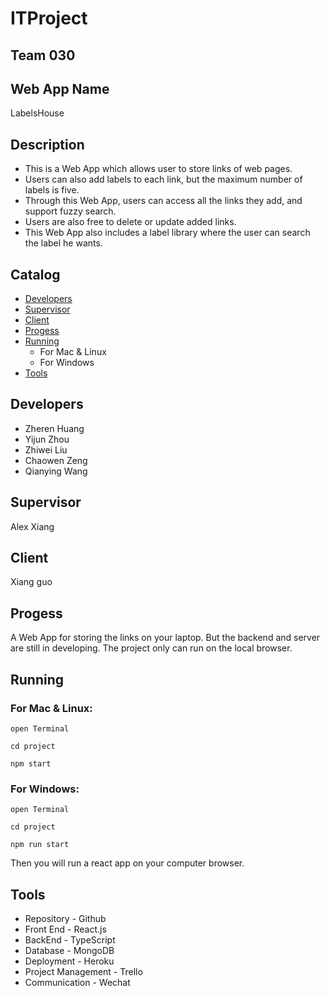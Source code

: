 ITProject
==============

## Team 030

## Web App Name
LabelsHouse

## Description
* This is a Web App which allows user to store links of web pages. 
* Users can also add labels to each link, but the maximum number of labels is five. 
* Through this Web App, users can access all the links they add, and support fuzzy search.
* Users are also free to delete or update added links. 
* This Web App also includes a label library where the user can search the label he wants.

## Catalog
* [Developers](#Developers)
* [Supervisor](#Supervisor)
* [Client](#Client)
* [Progess](#Progess)
* [Running](#Running)
    * For Mac & Linux
    * For Windows
* [Tools](#Tools)

## Developers
* Zheren Huang 
* Yijun Zhou 
* Zhiwei Liu
* Chaowen Zeng
* Qianying Wang

## Supervisor
Alex Xiang 

## Client
Xiang guo

## Progess 
A Web App for storing the links on your laptop. But the backend and server are still in developing. The project only can run on the local browser. 

## Running
### For Mac & Linux: 
    
    open Terminal

    cd project
    
    npm start

### For Windows: 

    open Terminal
    
    cd project 
    
    npm run start 

Then you will run a react app on your computer browser.

## Tools
* Repository - Github 
* Front End - React.js 
* BackEnd - TypeScript
* Database - MongoDB
* Deployment - Heroku 
* Project Management - Trello 
* Communication - Wechat 

